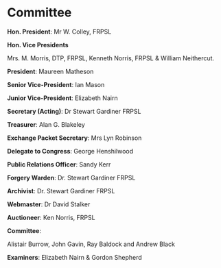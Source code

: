 # Committee

**Hon. President**: Mr W. Colley, FRPSL

**Hon. Vice Presidents**

 Mrs. M. Morris, DTP, FRPSL, Kenneth Norris, FRPSL & William Neithercut.

**President**: Maureen Matheson

**Senior Vice-President**: Ian Mason

**Junior Vice-President**: Elizabeth Nairn

**Secretary (Acting)**: Dr Stewart Gardiner FRPSL

**Treasurer**: Alan G. Blakeley

**Exchange Packet Secretary**: Mrs Lyn Robinson

**Delegate to Congress**: George Henshilwood

**Public Relations Officer**: Sandy Kerr

**Forgery Warden**: Dr. Stewart Gardiner FRPSL

**Archivist**: Dr. Stewart Gardiner FRPSL

**Webmaster**: Dr David Stalker

**Auctioneer**: Ken Norris, FRPSL

**Committee**:

Alistair Burrow, John Gavin, Ray Baldock and Andrew Black

**Examiners**: Elizabeth Nairn & Gordon Shepherd
